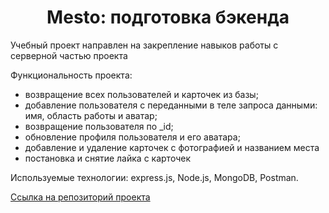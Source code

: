 <h1 align="center">Mesto: подготовка бэкенда</h1>
<p>Учебный проект направлен на закрепление навыков работы с серверной частью проекта</p>
<p>Функциональность проекта:</p>
<ul>
<li>возвращение всех пользователей и карточек из базы;</li>
<li>добавление пользователя с переданными в теле запроса данными: имя, область работы и аватар;</li>
<li>возвращение пользователя по _id;</li>
<li>обновление профиля пользователя и его аватара;</li>
<li>добавление и удаление карточек с фотографией и названием места</li>
<li>постановка и снятие лайка с карточек</li>
</ul>
<p>  Используемые технологии: express.js, Node.js, MongoDB, Postman.
<p><a href="https://github.com/Zvereva-Oksana/express-mesto-gha">Ссылка на репозиторий проекта</a></p>
